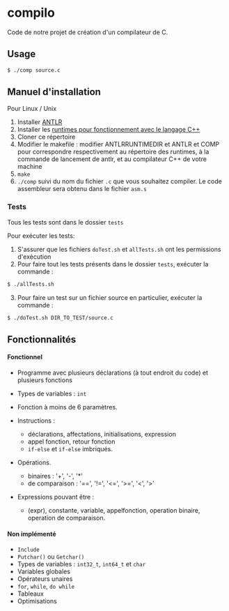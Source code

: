 # compilo

Code de notre projet de création d'un compilateur de C.

## Usage
``` bash
$ ./comp source.c
```

## Manuel d'installation
Pour Linux / Unix

1. Installer [ANTLR](https://www.antlr.org/download.html)
2. Installer les [runtimes pour fonctionnement avec le langage C++](https://www.antlr.org/download/antlr4-cpp-runtime-4.7.2-source.zip)
3. Cloner ce répertoire
4. Modifier le makefile : modifier ANTLRRUNTIMEDIR et ANTLR et COMP pour correspondre respectivement au répertoire des runtimes, à la commande de lancement de antlr, et au compilateur C++  de votre machine
5. `make`
6. `./comp` suivi du nom du fichier `.c` que vous souhaitez compiler. Le code assembleur sera obtenu dans le fichier `asm.s`

### Tests
Tous les tests sont dans le dossier `tests`

Pour exécuter les tests:

1. S'assurer que les fichiers `doTest.sh` et `allTests.sh` ont les permissions d'exécution
2. Pour faire tout les tests présents dans le dossier `tests`, exécuter la commande :
``` bash
$ ./allTests.sh
````

3. Pour faire un test sur un fichier source en particulier, exécuter la commande :
``` bash
$ ./doTest.sh DIR_TO_TEST/source.c
````

## Fonctionnalités

#### Fonctionnel
- Programme avec plusieurs déclarations (à tout endroit du code) et plusieurs fonctions

- Types de variables : `int`
- Fonction à moins de 6 paramètres.
- Instructions : 
    - déclarations, affectations, initialisations, expression
    - appel fonction, retour fonction
    - `if-else` et `if-else` imbriqués.
- Opérations.
    - binaires : '+', '-', '*'
    - de comparaison : '==', '!=', '<=', '>=', '<', '>'
- Expressions pouvant être :
    - (expr), constante, variable, appelfonction, operation binaire, operation de comparaison. 

#### Non implémenté
- `Include`
- `Putchar()` ou `Getchar()`
- Types de variables : `int32_t`, `int64_t` et `char`
- Variables globales
- Opérateurs unaires
- `for`, `while`, `do while`
- Tableaux
- Optimisations
